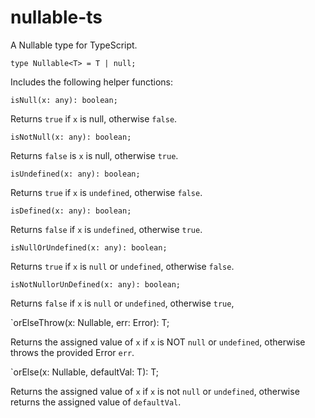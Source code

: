 # nullable-ts

A Nullable type for TypeScript.

`type Nullable<T> = T | null;`

Includes the following helper functions:

`isNull(x: any): boolean;`

Returns `true` if `x` is null, otherwise `false`.

`isNotNull(x: any): boolean;`

Returns `false` is `x` is null, otherwise `true`.

`isUndefined(x: any): boolean;`

Returns `true` if `x` is `undefined`, otherwise `false`.

`isDefined(x: any): boolean;`

Returns `false` if `x` is `undefined`, otherwise `true`.

`isNullOrUndefined(x: any): boolean;`

Returns `true` if `x` is `null` or `undefined`, otherwise `false`.

`isNotNullorUnDefined(x: any): boolean;`

Returns `false` if `x` is `null` or `undefined`, otherwise `true`,

`orElseThrow<T>(x: Nullable<T>, err: Error): T;

Returns the assigned value of `x` if `x` is NOT `null` or `undefined`, otherwise throws the provided Error `err`.

`orElse<T>(x: Nullable<T>, defaultVal: T): T;

Returns the assigned value of `x` if `x` is not `null` or `undefined`, otherwise returns the assigned value of `defaultVal`.
